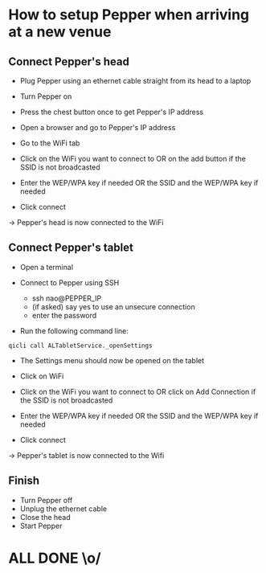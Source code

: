 # How to setup Pepper when arriving at a new venue

## Connect Pepper's head

- Plug Pepper using an ethernet cable straight from its head to a laptop

- Turn Pepper on

- Press the chest button once to get Pepper's IP address

- Open a browser and go to Pepper's IP address

- Go to the WiFi tab

- Click on the WiFi you want to connect to OR on the add button if the SSID is not broadcasted

- Enter the WEP/WPA key if needed OR the SSID and the WEP/WPA key if needed

- Click connect

-> Pepper's head is now connected to the WiFi

## Connect Pepper's tablet

- Open a terminal

- Connect to Pepper using SSH

	- ssh nao@PEPPER_IP
	- (if asked) say yes to use an unsecure connection
	- enter the password

- Run the following command line:

`qicli call ALTabletService._openSettings`

- The Settings menu should now be opened on the tablet

- Click on WiFi

- Click on the WiFi you want to connect to OR click on Add Connection if the SSID is not broadcasted

- Enter the WEP/WPA key if needed OR the SSID and the WEP/WPA key if needed

- Click connect

-> Pepper's tablet is now connected to the Wifi

## Finish
- Turn Pepper off
- Unplug the ethernet cable
- Close the head
- Start Pepper

# ALL DONE \o/